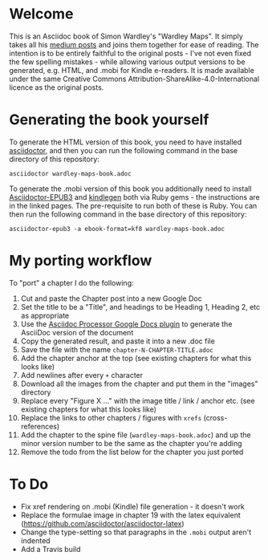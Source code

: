 # Welcome
This is an Asciidoc book of Simon Wardley's "Wardley Maps". It simply takes all his [medium posts](https://medium.com/wardleymaps) and joins them together for ease of reading.  The intention is to be entirely faithful to the original posts - I've not even fixed the few spelling mistakes - while allowing various output versions to be generated, e.g. HTML, and .mobi for Kindle e-readers.  It is made available under the same Creative Commons Attribution-ShareAlike-4.0-International licence as the original posts. 

# Generating the book yourself
To generate the HTML version of this book, you need to have installed [asciidoctor](https://asciidoctor.org/docs/user-manual/), and then you can run the following command in the base directory of this repository:

    asciidoctor wardley-maps-book.adoc

To generate the .mobi version of this book you additionally need to install [Asciidoctor-EPUB3](https://asciidoctor.org/docs/asciidoctor-epub3/) and [kindlegen](https://rubygems.org/gems/kindlegen/versions/3.0.3) both via  Ruby gems - the instructions are in the linked pages.  The pre-requisite to run both of these is Ruby. You can then run the following command in the base directory of this repository:

    asciidoctor-epub3 -a ebook-format=kf8 wardley-maps-book.adoc

# My porting workflow
To "port" a chapter I do the following:
1. Cut and paste the Chapter post into a new Google Doc
1. Set the title to be a "Title", and headings to be Heading 1, Heading 2, etc as appropriate 
1. Use the [Asciidoc Processor Google Docs plugin](https://chrome.google.com/webstore/detail/asciidoc-processor/eghlmnhjljbjodpeehjjcgfcjegcfbhk?hl=en) to generate the AsciiDoc version of the document
1. Copy the generated result, and paste it into a new .doc file
1. Save the file with the name ```chapter-N-CHAPTER-TITLE.adoc```
1. Add the chapter anchor at the top (see existing chapters for what this looks like)
1. Add newlines after every ```+``` character
1. Download all the images from the chapter and put them in the "images" directory
1. Replace every "Figure X ..." with the image title / link / anchor etc. (see existing chapters for what this looks like)
1. Replace the links to other chapters / figures with ```xrefs``` (cross-references)
1. Add the chapter to the spine file (```wardley-maps-book.adoc```) and up the minor version number to be the same as the chapter you're adding
1. Remove the todo from the list below for the chapter you just ported

# To Do
* Fix xref rendering on .mobi (Kindle) file generation - it doesn't work
* Replace the formulae image in chapter 19 with the latex equivalent (https://github.com/asciidoctor/asciidoctor-latex)
* Change the type-setting so that paragraphs in the ```.mobi``` output aren't indented
* Add a Travis build

